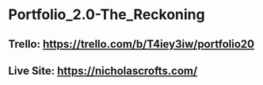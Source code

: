 # Portfolio_2.0-The_Reckoning

## Trello: https://trello.com/b/T4iey3iw/portfolio20

## Live Site: https://nicholascrofts.com/